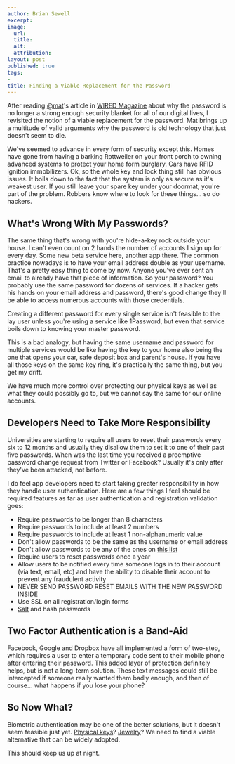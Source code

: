```yaml
---
author: Brian Sewell
excerpt:
image:
  url:
  title:
  alt:
  attribution:
layout: post
published: true
tags:
-
title: Finding a Viable Replacement for the Password
---
```


After reading [@mat](http://twitter.com/mat)'s article in [WIRED Magazine](http://www.wired.com/gadgetlab/2012/11/ff-mat-honan-password-hacker/all/) about why the password is no longer a strong enough security blanket for all of our digital lives, I revisited the notion of a viable replacement for the password.  Mat brings up a multitude of valid arguments why the password is old technology that just doesn't seem to die.

We've seemed to advance in every form of security except this.  Homes have gone from having a barking Rottweiler on your front porch to owning advanced systems to protect your home form burglary.  Cars have RFID ignition immobilizers.  Ok, so the whole key and lock thing still has obvious issues.  It boils down to the fact that the system is only as secure as it's weakest user.  If you still leave your spare key under your doormat, you're part of the problem.  Robbers know where to look for these things... so do hackers.

## What's Wrong With My Passwords?

The same thing that's wrong with you're hide-a-key rock outside your house.  I can't even count on 2 hands the number of accounts I sign up for every day.  Some new beta service here, another app there.  The common practice nowadays is to have your email address double as your username.  That's a pretty easy thing to come by now.  Anyone you've ever sent an email to already have that piece of information.  So your password?  You probably use the same password for dozens of services.  If a hacker gets his hands on your email address and password, there's good change they'll be able to access numerous accounts with those credentials.

Creating a different password for every single service isn't feasible to the lay user unless you're using a service like 1Password, but even that service boils down to knowing your master password.

This is a bad analogy, but having the same username and password for multiple services would be like having the key to your home also being the one that opens your car, safe deposit box and parent's house.  If you have all those keys on the same key ring, it's practically the same thing, but you get my drift.

We have much more control over protecting our physical keys as well as what they could possibly go to, but we cannot say the same for our online accounts.

## Developers Need to Take More Responsibility

Universities are starting to require all users to reset their passwords every six to 12 months and usually they disallow them to set it to one of their past five passwords.  When was the last time you received a preemptive password change request from Twitter or Facebook?  Usually it's only after they've been attacked, not before.

I do feel app developers need to start taking greater responsibility in how they handle user authentication.  Here are a few things I feel should be required features as far as user authentication and registration validation goes:

- Require passwords to be longer than 8 characters
- Require passwords to include at least 2 numbers
- Require passwords to include at least 1 non-alphanumeric value
- Don't allow passwords to be the same as the username or email address
- Don't allow passwords to be any of the ones on [this list](http://www.zdnet.com/blog/security/25-most-used-passwords-revealed-is-yours-one-of-them/12427)
- Require users to reset passwords once a year
- Allow users to be notified every time someone logs in to their account (via text, email, etc) and have the ability to disable their account to prevent any fraudulent activity
- NEVER SEND PASSWORD RESET EMAILS WITH THE NEW PASSWORD INSIDE
- Use SSL on all registration/login forms
- [Salt](http://en.wikipedia.org/wiki/Salt_(cryptography)) and hash passwords

## Two Factor Authentication is a Band-Aid

Facebook, Google and Dropbox have all implemented a form of two-step, which requires a user to enter a temporary code sent to their mobile phone after entering their password.  This added layer of protection definitely helps, but is not a long-term solution.  These text messages could still be intercepted if someone really wanted them badly enough, and then of course... what happens if you lose your phone?

## So Now What?

Biometric authentication may be one of the better solutions, but it doesn't seem feasible just yet.  [Physical keys](http://www.technologyreview.com/view/510106/googles-alternative-to-the-password/)?  [Jewelry](http://www.technologyreview.com/news/512051/google-wants-to-replace-all-your-passwords-with-a-ring/#.UT8OP_Bu8_A.reddit)?  We need to find a viable alternative that can be widely adopted.

This should keep us up at night.